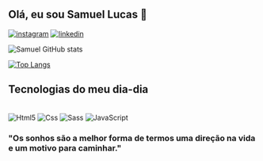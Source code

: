 ## Olá, eu sou Samuel Lucas 👋

[![instagram](https://img.shields.io/badge/Instagram-E4405F?style=for-the-badge&logo=instagram&logoColor=white)](https://www.instagram.com/samuellucazz/)
[![linkedin](https://img.shields.io/badge/LinkedIn-0077B5?style=for-the-badge&logo=linkedin&logoColor=white)](https://www.linkedin.com/in/samuel-lucas-0b2870264/)

![Samuel GitHub stats](https://github-readme-stats.vercel.app/api?username=samuellucasss&show_icons=true&theme=dark)

[![Top Langs](https://github-readme-stats.vercel.app/api/top-langs/?username=samuellucasss&layout=donut&title_color=222)](https://github.com/anuraghazra/github-readme-stats)
## Tecnologias do meu dia-dia

<div style="inline-block"><br/>
    <img align="center" alt="Html5" src="https://img.shields.io/badge/HTML5-E34F26?style=for-the-badge&logo=html5&logoColor=white"/>
<img align="center" alt="Css" src="https://img.shields.io/badge/CSS3-1572B6?style=for-the-badge&logo=css3&logoColor=white"/>
<img align="center" alt="Sass" src="https://img.shields.io/badge/Sass-CC6699?style=for-the-badge&logo=sass&logoColor=white"/>
<img align="center" alt="JavaScript" src="https://img.shields.io/badge/JavaScript-F7DF1E?style=for-the-badge&logo=javascript&logoColor=black"/>
</div>

### "Os sonhos são a melhor forma de termos uma direção na vida e um motivo para caminhar."
